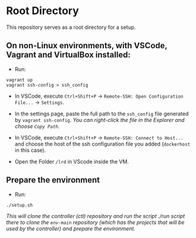 # Root Directory

This repository serves as a root directory for a setup.

## On non-Linux environments, with VSCode, Vagrant and VirtualBox installed:

- Run:

```shell
vagrant up
vagrant ssh-config > ssh_config
```

- In VSCode, execute `Ctrl+Shift+P` -> `Remote-SSH: Open Configuration File...` -> `Settings`.

- In the settings page, paste the full path to the `ssh_config` file generated by `vagrant ssh-config`. _You can right-click the file in the Explorer and choose `Copy Path`._

- In VSCode, execute `Ctrl+Shift+P` -> `Remote-SSH: Connect to Host...` and choose the host of the ssh configuration file you added (`dockerhost` in this case).

- Open the Folder `/lrd` in VScode inside the VM.

## Prepare the environment

- Run:

```shell
./setup.sh
```

_This will clone the controller (ctl) repository and run the script ./run script there to clone the `env-main` repository (which has the projects that will be used by the controller) and prepare the environment._
